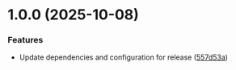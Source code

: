 # 1.0.0 (2025-10-08)


### Features

* Update dependencies and configuration for release ([557d53a](https://github.com/shaishab316/xommit/commit/557d53a674f449e7ad30c0d2231336d26cf800dc))
